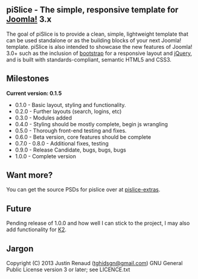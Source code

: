 piSlice - The simple, responsive template for [Joomla!] 3.x
--------------
The goal of piSlice is to provide a clean, simple, lightweight template that can be used standalone or as the building blocks of your next Joomla! template.
piSlice is also intended to showcase the new features of Joomla! 3.0+ such as the inclusion of [bootstrap] for a responsive layout and [jQuery], and is built with standards-compliant, semantic HTML5 and CSS3.

Milestones
--------------

**Current version: 0.1.5**

- 0.1.0 - Basic layout, styling and functionality.
- 0.2.0 - Further layouts (search, logins, etc)
- 0.3.0 - Modules added
- 0.4.0 - Styling should be mostly complete, begin js wrangling
- 0.5.0 - Thorough front-end testing and fixes.
- 0.6.0 - Beta version, core features should be complete
- 0.7.0 - 0.8.0 - Additional fixes, testing
- 0.9.0 - Release Candidate, bugs, bugs, bugs
- 1.0.0 - Complete version

Want more?
--------------

You can get the source PSDs for pislice over at [pislice-extras].

Future
--------------

Pending release of 1.0.0 and how well I can stick to the project, I may also add functionality for [K2].

Jargon
--------------

Copyright (C) 2013 Justin Renaud (tghidsgn@gmail.com)
GNU General Public License version 3 or later; see LICENCE.txt

[Joomla!]: http://www.joomla.org
[bootstrap]: http://twitter.github.com/bootstrap/
[jQuery]: http://www.jquery.com
[K2]: http://getk2.org
[pislice-extras]:https://github.com/TGHI/pislice-extras
